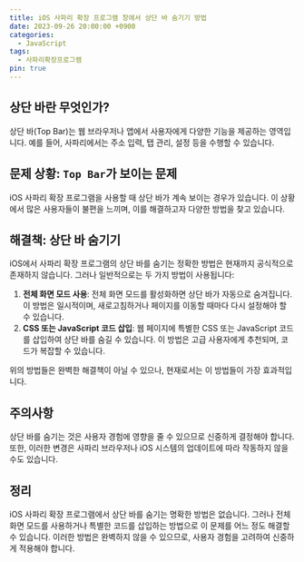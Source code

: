 ```yaml
---
title: iOS 사파리 확장 프로그램 창에서 상단 바 숨기기 방법
date: 2023-09-26 20:00:00 +0900
categories:
  - JavaScript
tags:
  - 사파리확장프로그램
pin: true
---
```


## 상단 바란 무엇인가?

상단 바(Top Bar)는 웹 브라우저나 앱에서 사용자에게 다양한 기능을 제공하는 영역입니다. 예를 들어, 사파리에서는 주소 입력, 탭 관리, 설정 등을 수행할 수 있습니다.

## 문제 상황: `Top Bar`가 보이는 문제

iOS 사파리 확장 프로그램을 사용할 때 상단 바가 계속 보이는 경우가 있습니다. 이 상황에서 많은 사용자들이 불편을 느끼며, 이를 해결하고자 다양한 방법을 찾고 있습니다.

## 해결책: 상단 바 숨기기

iOS에서 사파리 확장 프로그램의 상단 바를 숨기는 정확한 방법은 현재까지 공식적으로 존재하지 않습니다. 그러나 일반적으로는 두 가지 방법이 사용됩니다:

1. **전체 화면 모드 사용**: 전체 화면 모드를 활성화하면 상단 바가 자동으로 숨겨집니다. 이 방법은 일시적이며, 새로고침하거나 페이지를 이동할 때마다 다시 설정해야 할 수 있습니다.
2. **CSS 또는 JavaScript 코드 삽입**: 웹 페이지에 특별한 CSS 또는 JavaScript 코드를 삽입하여 상단 바를 숨길 수 있습니다. 이 방법은 고급 사용자에게 추천되며, 코드가 복잡할 수 있습니다.

위의 방법들은 완벽한 해결책이 아닐 수 있으나, 현재로서는 이 방법들이 가장 효과적입니다.

## 주의사항

상단 바를 숨기는 것은 사용자 경험에 영향을 줄 수 있으므로 신중하게 결정해야 합니다. 또한, 이러한 변경은 사파리 브라우저나 iOS 시스템의 업데이트에 따라 작동하지 않을 수도 있습니다.

## 정리

iOS 사파리 확장 프로그램에서 상단 바를 숨기는 명확한 방법은 없습니다. 그러나 전체 화면 모드를 사용하거나 특별한 코드를 삽입하는 방법으로 이 문제를 어느 정도 해결할 수 있습니다. 이러한 방법은 완벽하지 않을 수 있으므로, 사용자 경험을 고려하여 신중하게 적용해야 합니다.